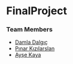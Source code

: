 # FinalProject



### Team Members
* [Damla Dalgıç](https://github.com/damladlg)
* [Pınar Kızılarslan](https://github.com/pinarkizilarslan)
* [Ayşe Kaya](https://github.com/ayseekaya)
